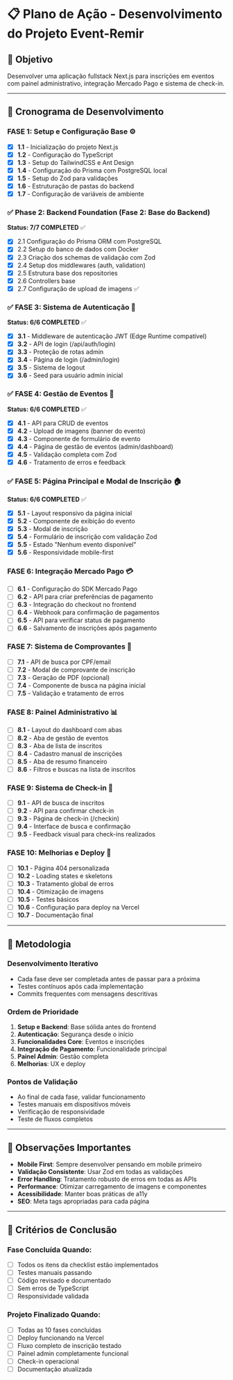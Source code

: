 # 📋 Plano de Ação - Desenvolvimento do Projeto Event-Remir

## 🎯 Objetivo

Desenvolver uma aplicação fullstack Next.js para inscrições em eventos com painel administrativo, integração Mercado Pago e sistema de check-in.

---

## 📅 Cronograma de Desenvolvimento

### **FASE 1: Setup e Configuração Base** ⚙️

- [x] **1.1** - Inicialização do projeto Next.js
- [x] **1.2** - Configuração do TypeScript
- [x] **1.3** - Setup do TailwindCSS e Ant Design
- [x] **1.4** - Configuração do Prisma com PostgreSQL local
- [x] **1.5** - Setup do Zod para validações
- [x] **1.6** - Estruturação de pastas do backend
- [x] **1.7** - Configuração de variáveis de ambiente

### ✅ Phase 2: Backend Foundation (Fase 2: Base do Backend)

**Status: 7/7 COMPLETED** ✅

- [x] 2.1 Configuração do Prisma ORM com PostgreSQL
- [x] 2.2 Setup do banco de dados com Docker
- [x] 2.3 Criação dos schemas de validação com Zod
- [x] 2.4 Setup dos middlewares (auth, validation)
- [x] 2.5 Estrutura base dos repositories
- [x] 2.6 Controllers base
- [x] 2.7 Configuração de upload de imagens ✅

### ✅ **FASE 3: Sistema de Autenticação** 🔐

**Status: 6/6 COMPLETED** ✅

- [x] **3.1** - Middleware de autenticação JWT (Edge Runtime compatível)
- [x] **3.2** - API de login (/api/auth/login)
- [x] **3.3** - Proteção de rotas admin
- [x] **3.4** - Página de login (/admin/login)
- [x] **3.5** - Sistema de logout
- [x] **3.6** - Seed para usuário admin inicial

### ✅ **FASE 4: Gestão de Eventos** 🎪

**Status: 6/6 COMPLETED** ✅

- [x] **4.1** - API para CRUD de eventos
- [x] **4.2** - Upload de imagens (banner do evento)
- [x] **4.3** - Componente de formulário de evento
- [x] **4.4** - Página de gestão de eventos (admin/dashboard)
- [x] **4.5** - Validação completa com Zod
- [x] **4.6** - Tratamento de erros e feedback

### ✅ **FASE 5: Página Principal e Modal de Inscrição** 🏠

**Status: 6/6 COMPLETED** ✅

- [x] **5.1** - Layout responsivo da página inicial
- [x] **5.2** - Componente de exibição do evento
- [x] **5.3** - Modal de inscrição
- [x] **5.4** - Formulário de inscrição com validação Zod
- [x] **5.5** - Estado "Nenhum evento disponível"
- [x] **5.6** - Responsividade mobile-first

### **FASE 6: Integração Mercado Pago** 💳

- [ ] **6.1** - Configuração do SDK Mercado Pago
- [ ] **6.2** - API para criar preferências de pagamento
- [ ] **6.3** - Integração do checkout no frontend
- [ ] **6.4** - Webhook para confirmação de pagamentos
- [ ] **6.5** - API para verificar status de pagamento
- [ ] **6.6** - Salvamento de inscrições após pagamento

### **FASE 7: Sistema de Comprovantes** 📜

- [ ] **7.1** - API de busca por CPF/email
- [ ] **7.2** - Modal de comprovante de inscrição
- [ ] **7.3** - Geração de PDF (opcional)
- [ ] **7.4** - Componente de busca na página inicial
- [ ] **7.5** - Validação e tratamento de erros

### **FASE 8: Painel Administrativo** 📊

- [ ] **8.1** - Layout do dashboard com abas
- [ ] **8.2** - Aba de gestão de eventos
- [ ] **8.3** - Aba de lista de inscritos
- [ ] **8.4** - Cadastro manual de inscrições
- [ ] **8.5** - Aba de resumo financeiro
- [ ] **8.6** - Filtros e buscas na lista de inscritos

### **FASE 9: Sistema de Check-in** 📲

- [ ] **9.1** - API de busca de inscritos
- [ ] **9.2** - API para confirmar check-in
- [ ] **9.3** - Página de check-in (/checkin)
- [ ] **9.4** - Interface de busca e confirmação
- [ ] **9.5** - Feedback visual para check-ins realizados

### **FASE 10: Melhorias e Deploy** 🚀

- [ ] **10.1** - Página 404 personalizada
- [ ] **10.2** - Loading states e skeletons
- [ ] **10.3** - Tratamento global de erros
- [ ] **10.4** - Otimização de imagens
- [ ] **10.5** - Testes básicos
- [ ] **10.6** - Configuração para deploy na Vercel
- [ ] **10.7** - Documentação final

---

## 🔄 Metodologia

### Desenvolvimento Iterativo

- Cada fase deve ser completada antes de passar para a próxima
- Testes contínuos após cada implementação
- Commits frequentes com mensagens descritivas

### Ordem de Prioridade

1. **Setup e Backend**: Base sólida antes do frontend
2. **Autenticação**: Segurança desde o início
3. **Funcionalidades Core**: Eventos e inscrições
4. **Integração de Pagamento**: Funcionalidade principal
5. **Painel Admin**: Gestão completa
6. **Melhorias**: UX e deploy

### Pontos de Validação

- Ao final de cada fase, validar funcionamento
- Testes manuais em dispositivos móveis
- Verificação de responsividade
- Teste de fluxos completos

---

## 📝 Observações Importantes

- **Mobile First**: Sempre desenvolver pensando em mobile primeiro
- **Validação Consistente**: Usar Zod em todas as validações
- **Error Handling**: Tratamento robusto de erros em todas as APIs
- **Performance**: Otimizar carregamento de imagens e componentes
- **Acessibilidade**: Manter boas práticas de a11y
- **SEO**: Meta tags apropriadas para cada página

---

## 🎯 Critérios de Conclusão

### Fase Concluída Quando:

- [ ] Todos os itens da checklist estão implementados
- [ ] Testes manuais passando
- [ ] Código revisado e documentado
- [ ] Sem erros de TypeScript
- [ ] Responsividade validada

### Projeto Finalizado Quando:

- [ ] Todas as 10 fases concluídas
- [ ] Deploy funcionando na Vercel
- [ ] Fluxo completo de inscrição testado
- [ ] Painel admin completamente funcional
- [ ] Check-in operacional
- [ ] Documentação atualizada
